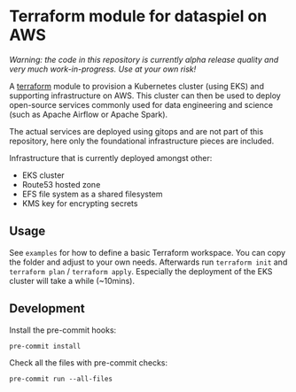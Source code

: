 # Terraform module for dataspiel on AWS

*Warning: the code in this repository is currently alpha release quality and
very much work-in-progress. Use at your own risk!*

A [terraform](https://www.terraform.io/) module to provision a Kubernetes
cluster (using EKS) and supporting infrastructure on AWS. This cluster can
then be used to deploy open-source services commonly used for data engineering
and science (such as Apache Airflow or Apache Spark).

The actual services are deployed using gitops and are not part of this
repository, here only the foundational infrastructure pieces are included.

Infrastructure that is currently deployed amongst other:

* EKS cluster
* Route53 hosted zone
* EFS file system as a shared filesystem
* KMS key for encrypting secrets


## Usage

See `examples` for how to define a basic Terraform workspace. You can copy
the folder and adjust to your own needs. Afterwards run `terraform init` and
`terraform plan` / `terraform apply`. Especially the deployment of the EKS cluster
will take a while (~10mins).

## Development

Install the pre-commit hooks:

```
pre-commit install
```

Check all the files with pre-commit checks:

```
pre-commit run --all-files
```
